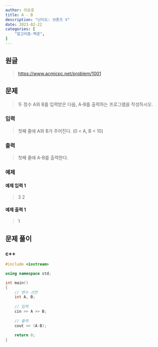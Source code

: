 ```yaml
---
author: 이승호
title: A - B
description: "난이도: 브론즈 V"
date: 2023-02-22
categories: [
    "알고리즘-백준",
]
---
```


## 원글
> https://www.acmicpc.net/problem/1001

## 문제
> 두 정수 A와 B를 입력받은 다음, A-B를 출력하는 프로그램을 작성하시오.

### 입력

> 첫째 줄에 A와 B가 주어진다. (0 < A, B < 10)

### 출력

> 첫째 줄에 A-B를 출력한다.

### 예제

#### 예제 입력 1

> 3 2

#### 예제 출력 1

> 1

## 문제 풀이

### c++
```c++
#include <iostream>

using namespace std;

int main()
{
    // 변수 선언
    int A, B;
    
    // 입력
    cin >> A >> B;
    
    // 출력
    cout << (A-B);
    
    return 0;
}
```